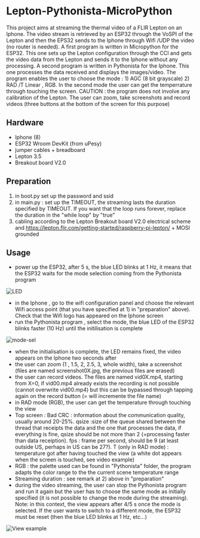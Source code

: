 # Lepton-Pythonista-MicroPython
This project aims at streaming the thermal video of a FLIR Lepton on an Iphone. The video stream is retrieved by an ESP32 through the VoSPI of the Lepton and then the EPS32 sends
to the Iphone through Wifi /UDP the video (no router is needed). A first program is written in Micropython for the ESP32. This one sets up the Lepton configuration through the CCI and gets the video data
from the Lepton and sends it to the Iphone without any processing. A second program is written in Pythonista for the Iphone. This one processes the data received and displays the 
images/video. The program enables the user to choose the mode : 1) AGC (8 bit grayscale) 2) RAD /T Linear , RGB. In the second mode the user can get the temperrature through touching
the screen. CAUTION : the program does not involve any calibration of the Lepton. The user can zoom, take screenshots and record videos (three buttons at the bottom of the screen for 
this purpose)

## **Hardware**
- Iphone (8)
- ESP32 Wroom DevKit (from uPesy)
- jumper cables + breadboard
- Lepton 3.5
- Breakout board V2.0

## **Preparation**
1) in boot.py set up the password and ssid 
2) in main.py : set up the TIMEOUT, the streaming lasts the duration specified by TIMEOUT. If you want that the loop runs forever, replace the duration in the "while loop" by "true" 
3) cabling according to the Lepton Breakout board V2.0 electrical scheme and https://lepton.flir.com/getting-started/raspberry-pi-lepton/ + MOSI grounded

## **Usage**
- power up the ESP32, after 5 s, the blue LED blinks at 1 Hz, it means that the ESP32 waits for the mode selection coming from the Pythonista program

![LED](https://user-images.githubusercontent.com/83216773/116789362-c4ef9880-aaae-11eb-8fb3-2407697196d4.jpg)


- in the Iphone , go to the wifi configuration panel and choose the relevant Wifi access point (that you have specified at 1) in "preparation" above). Check that the Wifi logo 
  has appeared on the Iphone screen  
- run the Pythonista program , select the mode, the blue LED of the ESP32 blinks faster (10 Hz) until the initilisation is complete

![mode-sel](https://user-images.githubusercontent.com/83216773/116789294-780bc200-aaae-11eb-853d-eed033373a6d.jpg)


- when the initialisation is complete, the LED remains fixed, the video appears on the Iphone two seconds after 
- the user can zoom (1 , 1.5, 2, 2.5, 3, whole width), take a screenshot (files are named screenshot0X.jpg, the previous files are erased)
- the user can record videos. The files are named vid0X.mp4, starting from X=0, if vid00.mp4 already exists the recording is not possible (cannot overwrite vid00.mp4) but this can be bypassed through tapping again on the record button (= will incremente the file name)  
- in RAD mode (RGB), the user can get the temperature through touching the view 
- Top screen : Bad CRC : information about the communication quality, usually around 20-25%. qsize :size of the queue shared between the thread that receipts the data and the one that       processes the data, if everything is fine, qsize should be not more than 2 (=processing faster than data receiption). fps : frame per second, should be 9 (at least outside US, perhaps in US can be 27?). T (only in RAD mode) : temperature got after having touched the view (a white dot appears when the screen is touched, see video example) 
- RGB : the palette used can be found in "Pythonista" folder, the program adapts the color range to the the current scene temperature range 
- Streaming duration : see remark at 2) above in "preparation"
- during the video streaming, the user can stop the Pythonista program and run it again but the user has to choose the same mode as initially specified (it is not possible to change the mode during the streaming). Note: in this context, the view appears after 4/5 s once the mode is selected. If the user wants to switch to a different mode, the ESP32 must be reset (then the blue LED blinks at 1 Hz, etc...) 

![View example](https://user-images.githubusercontent.com/83216773/117801915-1e955700-b255-11eb-8e98-e23eae5027ae.PNG)




